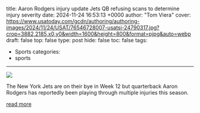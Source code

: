 title: Aaron Rodgers injury update Jets QB refusing scans to determine injury severity
date: 2024-11-24 16:53:13 +0000
author: "Tom Viera"
cover: https://www.usatoday.com/gcdn/authoring/authoring-images/2024/11/24/USAT/76546728007-usatsi-24790317.jpg?crop=3882,2185,x0,y0&width=1600&height=800&format=pjpg&auto=webp
draft: false
top: false
type: post
hide: false
toc: false
tags:
  - Sports
categories:
  - sports
---

![](https://www.usatoday.com/gcdn/authoring/authoring-images/2024/11/24/USAT/76546728007-usatsi-24790317.jpg?crop=3882,2185,x0,y0&width=1600&height=800&format=pjpg&auto=webp)

The New York Jets are on their bye in Week 12 but quarterback Aaron Rodgers has reportedly been playing through multiple injuries this season.

[read more](https://www.usatoday.com/story/sports/nfl/2024/11/24/aaron-rodgers-injury-update-jets-scans/76546687007/)
